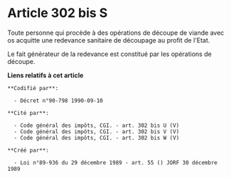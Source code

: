 # Article 302 bis S

Toute personne qui procède à des opérations de découpe de viande avec os acquitte une redevance sanitaire de découpage au
profit de l'Etat.

Le fait générateur de la redevance est constitué par les opérations de découpe.

**Liens relatifs à cet article**

	**Codifié par**:

	  - Décret n°90-798 1990-09-10

	**Cité par**:

	  - Code général des impôts, CGI. - art. 302 bis U (V)
	  - Code général des impôts, CGI. - art. 302 bis V (V)
	  - Code général des impôts, CGI. - art. 302 bis W (V)

	**Créé par**:

	  - Loi n°89-936 du 29 décembre 1989 - art. 55 () JORF 30 décembre 1989
